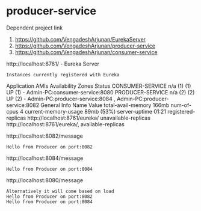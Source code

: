 # producer-service

Dependent project link

1.	https://github.com/VengadeshArjunan/EurekaServer
2.	https://github.com/VengadeshArjunan/producer-service
3.	https://github.com/VengadeshArjunan/consumer-service

http://localhost:8761/ - Eureka Server
	
	Instances currently registered with Eureka
Application	AMIs	Availability Zones	Status
CONSUMER-SERVICE	n/a (1)	(1)	UP (1) - Admin-PC:consumer-service:8080
PRODUCER-SERVICE	n/a (2)	(2)	UP (2) - Admin-PC:producer-service:8084 , Admin-PC:producer-service:8082
General Info
Name	Value
total-avail-memory	166mb
num-of-cpus	4
current-memory-usage	89mb (53%)
server-uptime	01:21
registered-replicas	http://localhost:8761/eureka/
unavailable-replicas	http://localhost:8761/eureka/,
available-replicas	


http://localhost:8082/message

	Hello from Producer on port:8082
	
http://localhost:8084/message

	Hello from Producer on port:8084
	
http://localhost:8080/message
	
	Alternatively it will come based on load
	Hello from Producer on port:8082
	Hello from Producer on port:8084
